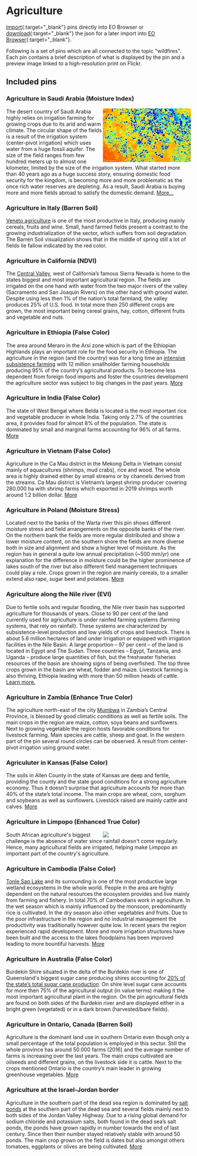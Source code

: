 # Agriculture

[Import](https://apps.sentinel-hub.com/eo-browser/?sharedPinsListId=bc03a3fc-446a-489e-bf50-51729bfdcdbc){:target="_blank"} pins directly into EO Browser or [download](Agriculture.json){:target="_blank"} the json for a later import into [EO Browser](https://apps.sentinel-hub.com/eo-browser/?zoom=10&lat=41.9&lng=12.5&themeId=DEFAULT-THEME){:target="_blank"}.

Following is a set of pins which are all connected to the topic "wildfires". Each pin contains a brief description of what is displayed by the pin and a preview image linked to a high-resolution print on Flickr.  

## Included pins 

### Agriculture in Saudi Arabia (Moisture Index)

[<img src="fig/Saudi_Arabia_Agriculture_thumbnail.jpg" align="right" width="240">](https://www.flickr.com/photos/sentinelhub/49657834951/)
The desert country of Saudi Arabia highly relies on irrigation farming for growing crops due to its arid and warm climate. The circular shape of the fields is a result of the irrigation system (center-pivot irrigation) which uses water from a huge fossil aquifer. The size of the field ranges from few hundred meters up to almost one kilometer, limited by the size of the irrigation system. What started more than 40 years ago as a huge success story, ensuring domestic food security for the kingdom, is becoming more and more problematic as the once rich water reserves are depleting. As a result, Saudi Arabia is buying more and more fields abroad to satisfy the domestic demand. [More...](https://www.nationalgeographic.de/photography/2018/04/wasser-nahrung-energie-die-wuesten-werden-gruen?image=61750)

### Agriculture in Italy (Barren Soil)

[Veneto agriculture](https://www.recare-hub.eu/news/45-06-bioforsk) is one of the most productive in Italy, producing mainly cereals, fruits and wine. Small, hand farmed fields present a contrast to the growing industrialization of the sector, which suffers from soil degradation. The Barren Soil visualization shows that in the middle of spring still a lot of fields lie fallow indicated by the red color. 

### Agriculture in California (NDVI)

The [Central Valley](https://ca.water.usgs.gov/projects/central-valley/about-central-valley.html), west of California’s famous Sierra Nevada is home to the states biggest and most important agricultural region. The fields are irrigated on the one hand with water from the two major rivers of the valley (Sacramento and San Joaquin Rivers) on the other hand with ground water. Despite using less then 1% of the nation’s total farmland, the valley produces 25% of U.S. food. In total more then 250 different crops are grown, the most important being cereal grains, hay, cotton, different fruits and vegetable and nuts.

### Agriculture in Ethiopia (False Color)

The area around Meraro in the Arsi zone which is part of the Ethiopian Highlands plays an important role for the food security in Ethiopia. The agriculture in the region (and the country) was for a long time an [intensive subsistence farming](https://reliefweb.int/report/ethiopia/cluster-farming-improving-farmers-productivity-food-security-arsi-zone) with 12 million smallholder farming households producing 95% of the country’s agricultural products. To become less dependent from foreign food imports and foster the countries development the agriculture sector was subject to big changes in the past years. [More](http://www.fao.org/ethiopia/fao-in-ethiopia/ethiopia-at-a-glance/en/)

### Agriculture in India (False Color)

The state of West Bengal where Belda is located is the most important rice and vegetable producer in whole India. Taking only 2.7% of the countries area, it provides food for almost 8% of the population. The state is dominated by small and marginal farms accounting for 96% of all farms. [More](https://wb.gov.in/departments-details.aspx?id=D170907140022669&page=Agriculture)

### Agriculture in Vietnam (False Color)

Agriculture in the Ca Mau district in the Mekong Delta in Vietnam consist mainly of aquacultures (shrimps, mud crabs), rice and wood. The whole area is highly drained either by small streams or by channels derived from the streams. Ca Mau district is Vietnam’s largest shrimp producer covering 280.000 ha with shrimp farms which exported in 2019 shrimps worth around 1.2 billion dollar. [More]( https://vietnamnews.vn/society/523132/ca-mau-amends-list-of-key-agricultural-products.html)

### Agriculture in Poland (Moisture Stress)

Located next to the banks of the Warta river this pin shows different moisture stress and field arrangements on the opposite banks of the river. On the northern bank the fields are more regular distributed and show a lower moisture content, on the southern shore the fields are more diverse both in size and alignment and show a higher level of moisture. As the region has in general a quite low annual precipitation (~500 mm/yr) one explanation for the difference in moisture could be the higher prominence of lakes south of the river but also different field management techniques could play a role. Crops grown in the region are mainly cereals, to a smaller extend also rape, sugar beet and potatoes. [More]( http://www.agribenchmark.org/fileadmin/Dateiablage/B-Cash-Crop/Countries/Poland/Poland_crop_production.pdf)

### Agriculture along the Nile river (EVI)

Due to fertile soils and regular flooding, the Nile river basin has supported agriculture for thousands of years. Close to 90 per cent of the land currently used for agriculture is under rainfed farming systems (farming systems, that rely on rainfall). These systems are characterized by subsistence-level production and low yields of crops and livestock. There is about 5.6 million hectares of land under irrigation or equipped with irrigation facilities in the Nile Basin. A large proportion – 97 per cent – of the land is located in Egypt and The Sudan. Three countries – Egypt, Tanzania, and Uganda – produce large quantities of fish, but the freshwater fisheries resources of the basin are showing signs of being overfished. The top three crops grown in the basin are wheat, fodder and maize. Livestock farming is also thriving, Ethiopia leading with more than 50 million heads of cattle. [Learn more.](http://nileis.nilebasin.org/system/files/Nile%20SoB%20Report%20Chapter%205%20-%20Agriculture.pdf)

### Agriculture in Zambia (Enhance True Color)
The agriculture north-east of the city [Mumbwa](https://www.investincentralzambia.com/wordpress/mumbwa-district-profile/) in Zambia’s Central Province, is blessed by good climatic conditions as well as fertile soils. The main crops in the region are maize, cotton, soya beans and sunflowers. Next to growing vegetable the region hosts favorable conditions for livestock farming. Main species are cattle, sheep and goat. In the western part of the pin several round circles can be observed. A result from center-pivot irrigation using ground water. 

### Agriculuter in Kansas (False Color)
The soils in Allen County in the state of Kansas are deep and fertile, providing the county and the state good conditions for a strong agriculture economy. Thus it doesn’t surprise that agriculture accounts for more than 40% of the state’s total income. The main crops are wheat, corn, sorghum and soybeans as well as sunflowers. Livestock raised are mainly cattle and calves. [More]( https://www.farmflavor.com/kansas-agriculture/)

### Agriculture in Limpopo (Enhanced True Color)

[<img src="fig/Limpopo_Agriculture_thumbnail.jpg" align="right" width="240">](https://www.flickr.com/photos/sentinelhub/49101283122/in/dateposted/) South African agriculture's biggest challenge is the absence of water since rainfall doesn't come regularly. Hence, many agricultural fields are irrigated, helping make Limpopo an important part of the country's agriculture.

### Agriculture in Cambodia (False Color)

[Tonle Sap Lake](http://hdr.undp.org/sites/default/files/olli_varis_tonlesap_study.pdf) and its surrounding is one of the most productive large wetland ecosystems in the whole world. People in the area are highly dependent on the natural resources the ecosystem provides and live mainly from farming and fishery. In total 70% of Cambodians work in agriculture. In the wet season which is mainly influenced by the monsoon, predominantly rice is cultivated. In the dry season also other vegetables and fruits. Due to the poor infrastructure in the region and no industrial management the productivity was traditionally however quite low. In recent years the region experienced rapid development. More and more irrigation structures have been built and the access to the lakes floodplains has been improved leading to more bountiful harvests. [More](https://tel.archives-ouvertes.fr/tel-02275089/document)

### Agriculture in Australia (False Color)

Burdekin Shire situated in the delta of the Burdekin river is one of Queensland's biggest sugar cane producing shires accounting for [20% of the state’s total sugar cane production](https://economy.id.com.au/burdekin/value-of-agriculture). On shire level sugar cane accounts for more then 75% of the agricultural output (in value terms) making it the most important agricultural plant in the region. On the pin agricultural fields are found on both sides of the Burdekin river and are displayed either in a bright green (vegetated) or in a dark brown (harvested/bare fields).

### Agriculture in Ontario, Canada (Barren Soil)

Agriculture is the dominant land use in southern Ontario even though only a small percentage of the total population is employed in this sector. Still the whole province has around 50.000 farms (2016) and the average number of farms is increasing over the last years. The main crops cultivated are oilseeds and different grains, on the livestock side it is cattle. Next to the crops mentioned Ontario is the country’s main leader in growing greenhouse vegetables. [More](https://www150.statcan.gc.ca/n1/daily-quotidien/170510/dq170510a-eng.htm?indid=10441-1&indgeo=6)

### Agriculture at the Israel-Jordan border

Agriculture in the southern part of the dead sea region is dominated by [salt ponds](https://gizmodo.com/salt-ponds-at-the-dead-sea-1560507635) at the southern part of the dead sea and several fields mainly next to both sides of the Jordan Valley Highway. Due to a rising global demand for sodium chloride and potassium salts, both found in the dead sea’s salt ponds, the ponds have grown rapidly in number towards the end of last century. Since then their number stayed relatively stable with around 50 ponds. The main crop grown on the field is dates but also amongst others tomatoes, eggplants or olives are being cultivated. [More]( https://www.deadsea.com/articles-tips/interesting-facts/desert-wonders-dead-sea-production/)